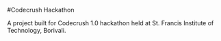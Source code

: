#Codecrush Hackathon

A project built for Codecrush 1.0 hackathon held at St. Francis Institute of Technology, Borivali. 


